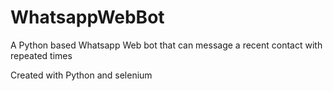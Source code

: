# WhatsappWebBot
A Python based Whatsapp Web bot that can message a recent contact with repeated times

Created with Python and selenium
